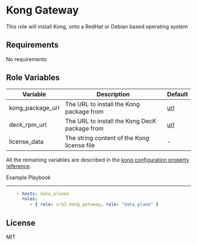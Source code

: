 Kong Gateway
=========

This role will install Kong, onto a RedHat or Debian based operating system

Requirements
------------

No requirements

Role Variables
--------------

|Variable|Description|Default|
|--|--|--|
|kong_package_url|The URL to install the Kong package from|[url](https://download.konghq.com/gateway-2.x-centos-8/Packages/k/kong-enterprise-edition-2.4.1.0.el8.noarch.rpm)|
|deck_rpm_url|The URL to install the Kong DecK package from|[url](https://github.com/Kong/deck/releases/download/v1.6.0/deck_v1.6.0_amd64.rpm)|
|license_data|The string content of the Kong license file|-|

All the remaining variables are described in the [kong configuration property reference](https://docs.konghq.com/enterprise/2.4.x/property-reference/).

Example Playbook

----------------

```yaml
    - hosts: data_planes 
      roles:
         - { role: srb3.kong_gateway, role: "data_plane" }
```

License
-------

MIT

